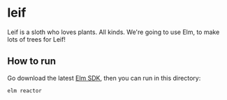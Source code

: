 # leif

Leif is a sloth who loves plants. All kinds. We're going to use Elm, to make lots of trees for Leif!

## How to run

Go download the latest [Elm SDK](https://guide.elm-lang.org/install/elm.html), then you can run in this directory:

`elm reactor`